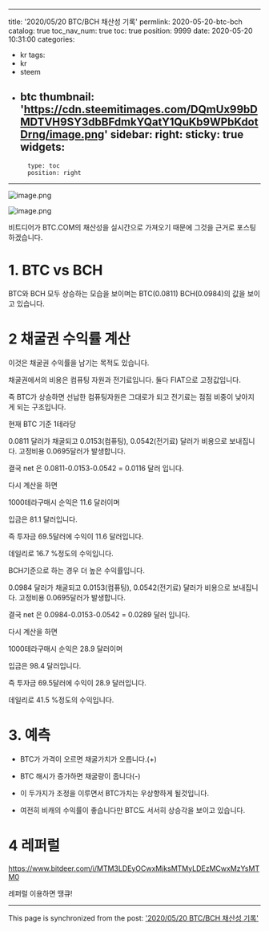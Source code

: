 
---
title: '2020/05/20  BTC/BCH 채산성 기록'
permlink: 2020-05-20-btc-bch
catalog: true
toc_nav_num: true
toc: true
position: 9999
date: 2020-05-20 10:31:00
categories:
- kr
tags:
- kr
- steem
- btc
thumbnail: 'https://cdn.steemitimages.com/DQmUx99bDMDTVH9SY3dbBFdmkYQatY1QuKb9WPbKdotDrng/image.png'
sidebar:
    right:
        sticky: true
widgets:
    -
        type: toc
        position: right
---


![image.png](https://cdn.steemitimages.com/DQmUx99bDMDTVH9SY3dbBFdmkYQatY1QuKb9WPbKdotDrng/image.png)


![image.png](https://cdn.steemitimages.com/DQmXGnatJTGENzNGwCVNtpJSixAUKnyMnT95zWXqYJMPFDk/image.png)


비트디어가 BTC.COM의 채산성을 실시간으로 가져오기 때문에 그것을 근거로 포스팅 하겠습니다.

# 1. BTC vs BCH

BTC와 BCH 모두 상승하는 모습을 보이며는 BTC(0.0811) BCH(0.0984)의 값을 보이고 있습니다. 



# 2 채굴권 수익률 계산

이것은 채굴권 수익률을 남기는 목적도 있습니다.

채굴권에서의 비용은 컴퓨팅 자원과 전기료입니다. 둘다 FIAT으로 고정값입니다.

즉 BTC가 상승하면 선납한 컴퓨팅자원은 그대로가 되고 전기료는 점점 비중이 낮아지게 되는 구조입니다.

현재 BTC 기준 1테라당

0.0811 달러가 채굴되고 0.0153(컴퓨팅), 0.0542(전기료) 달러가 비용으로 보내집니다.
고정비용 0.0695달러가 발생합니다.

결국 net 은 0.0811-0.0153-0.0542 = 0.0116 달러 입니다.

다시 계산을 하면

1000테라구매시 순익은 11.6 달러이며

입금은 81.1 달러입니다.

즉 투자금 69.5달러에 수익이 11.6 달러입니다.

데일리로 16.7 %정도의 수익입니다. 

BCH기준으로 하는 경우 더 높은 수익률입니다. 

0.0984 달러가 채굴되고 0.0153(컴퓨팅), 0.0542(전기료) 달러가 비용으로 보내집니다.
고정비용 0.0695달러가 발생합니다.

결국 net 은 0.0984-0.0153-0.0542 = 0.0289 달러 입니다.

다시 계산을 하면

1000테라구매시 순익은 28.9 달러이며

입금은 98.4 달러입니다.

즉 투자금 69.5달러에 수익이 28.9 달러입니다.

데일리로 41.5 %정도의 수익입니다. 



# 3. 예측

- BTC가  가격이 오르면 채굴가치가 오릅니다.(+)
- BTC 해시가 증가하면 채굴량이 줍니다(-)
- 이 두가지가 조정을 이루면서 BTC가치는 우상향하게 될것입니다.

- 여전히 비캐의 수익률이 좋습니다만 BTC도 서서히 상승각을 보이고 있습니다. 

# 4 레퍼럴

https://www.bitdeer.com/i/MTM3LDEyOCwxMjksMTMyLDEzMCwxMzYsMTM0


레퍼럴 이용하면 땡큐!

- - -

This page is synchronized from the post: ['2020/05/20  BTC/BCH 채산성 기록'](https://steemit.com/@virus707/2020-05-20-btc-bch)
